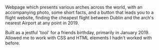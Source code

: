 Webpage which presents various arches across the world, with an accompanying photo, some short facts, and a button that leads you to a flight website, finding the cheapest flight between Dublin and the arch's nearest Airport at any point in 2019.

Built as a jestful 'tool' for a friends birthday, primarily in January 2019. Allowed me to work with CSS and HTML elements I hadn't worked with before.
